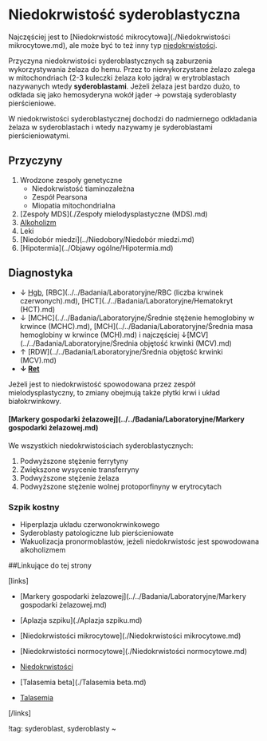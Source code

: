 # Niedokrwistość syderoblastyczna

Najczęściej jest to [Niedokrwistość mikrocytowa](./Niedokrwistości mikrocytowe.md), ale może być to też inny typ [niedokrwistości](./Niedokrwistości.md).

Przyczyna niedokrwistości syderoblastycznych są zaburzenia wykorzystywania żelaza do hemu. Przez to niewykorzystane żelazo zalega w mitochondriach (2-3 kuleczki żelaza koło jądra) w erytroblastach nazywanych wtedy **syderoblastami**. Jeżeli żelaza jest bardzo dużo, to odkłada się jako hemosyderyna wokół jąder → powstają syderoblasty pierścieniowe.

W niedokrwistości syderoblastycznej dochodzi do nadmiernego odkładania żelaza w syderoblastach i wtedy nazywamy je syderoblastami pierścieniowatymi.



## Przyczyny

1. Wrodzone zespoły genetyczne
   - Niedokrwistość tiaminozależna
   - Zespół Pearsona
   - Miopatia mitochondrialna
2. [Zespoły MDS](./Zespoły mielodysplastyczne (MDS).md)
3. [Alkoholizm](../Uzależnienia/Alkoholizm.md)
4. Leki
5. [Niedobór miedzi](../Niedobory/Niedobór miedzi.md)
6. [Hipotermia](../Objawy ogólne/Hipotermia.md)




## Diagnostyka

- ↓ [Hgb](../../Badania/Laboratoryjne/Hemoglobina.md), [RBC](../../Badania/Laboratoryjne/RBC (liczba krwinek czerwonych).md), [HCT](../../Badania/Laboratoryjne/Hematokryt (HCT).md)
- ↓ [MCHC](../../Badania/Laboratoryjne/Średnie stężenie hemoglobiny w krwince (MCHC).md), [MCH](../../Badania/Laboratoryjne/Średnia masa hemoglobiny w krwince (MCH).md) i najczęściej ↓[MCV](../../Badania/Laboratoryjne/Średnia objętość krwinki (MCV).md)
- ↑ [RDW](../../Badania/Laboratoryjne/Średnia objętość krwinki (MCV).md)
- **↓ [Ret](../../Badania/Laboratoryjne/Retikulocyty.md)**

Jeżeli jest to niedokrwistość spowodowana przez zespół mielodysplastyczny, to zmiany obejmują także płytki krwi i układ białokrwinkowy.



#### [Markery gospodarki żelazowej](../../Badania/Laboratoryjne/Markery gospodarki żelazowej.md)

We wszystkich niedokrwistościach syderoblastycznych:

1. Podwyższone stężenie ferrytyny
2. Zwiększone wysycenie transferryny
3. Podwyższone stężenie żelaza
4. Podwyższone stężenie wolnej protoporfinyny w erytrocytach




### Szpik kostny

- Hiperplazja układu czerwonokrwinkowego
- Syderoblasty patologiczne lub pierścieniowate
- Wakuolizacja pronormoblastów, jeżeli niedokrwistośc jest spowodowana alkoholizmem



##Linkujące do tej strony

[links]

- [Markery gospodarki żelazowej](../../Badania/Laboratoryjne/Markery gospodarki żelazowej.md)

- [Aplazja szpiku](./Aplazja szpiku.md)

- [Niedokrwistości mikrocytowe](./Niedokrwistości mikrocytowe.md)

- [Niedokrwistości normocytowe](./Niedokrwistości normocytowe.md)

- [Niedokrwistości](./Niedokrwistości.md)

- [Talasemia beta](./Talasemia beta.md)

- [Talasemia](./Talasemia.md)


[/links]

!tag: syderoblast, syderoblasty
~

